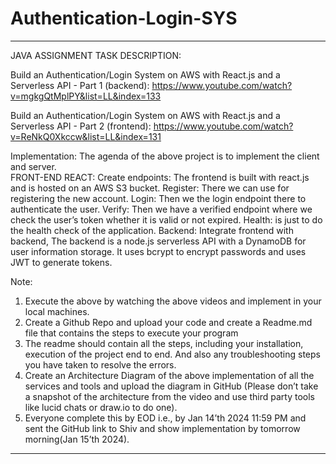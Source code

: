 # Authentication-Login-SYS
********************************************************************************************************************************
JAVA ASSIGNMENT
TASK DESCRIPTION:

Build an Authentication/Login System on AWS with React.js and a Serverless API - Part 1 (backend):
https://www.youtube.com/watch?v=mgkgQtMplPY&list=LL&index=133 

Build an Authentication/Login System on AWS with React.js and a Serverless API - Part 2 (frontend):
https://www.youtube.com/watch?v=ReNkQ0Xkccw&list=LL&index=131

Implementation:
The agenda of the above project is to implement the client and server.  
FRONT-END REACT:
Create endpoints: The frontend is built with react.js and is hosted on an AWS S3 bucket.
Register: There we can use for registering the new account.
Login: Then we the login endpoint there to authenticate the user.
Verify: Then we have a verified endpoint where we check the user’s token whether it is valid or not expired.
Health: is just to do the health check of the application.
Backend:
Integrate frontend with backend, The backend is a node.js serverless API with a DynamoDB for user information storage. It uses bcrypt to encrypt passwords and uses JWT to generate tokens.


Note:
1. Execute the above by watching the above videos and implement in your local machines. 
2. Create a Github Repo and upload your code and create a Readme.md file that contains the steps to execute your program
3. The readme should contain all the steps, including your installation, execution of the project end to end. And also any troubleshooting steps you have taken to resolve the errors.
4. Create an Architecture Diagram of the above implementation of all the services and tools and upload the diagram in GitHub (Please don’t take a snapshot of the architecture from the video and use third party tools like lucid chats or draw.io to do one). 
5. Everyone complete this by EOD i.e., by Jan 14’th 2024 11:59 PM and sent the GitHub link to Shiv and show implementation by tomorrow morning(Jan 15’th 2024).

*********************************************************************************************************************************